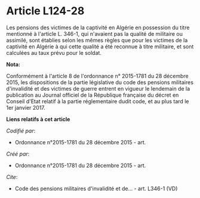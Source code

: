 # Article L124-28

Les pensions des victimes de la captivité en Algérie en possession du titre mentionné à l'article L. 346-1, qui n'avaient pas
la qualité de militaire ou assimilé, sont établies selon les mêmes règles que pour les victimes de la captivité en Algérie à
qui cette qualité a été reconnue à titre militaire, et sont calculées au taux prévu pour le soldat.

**Nota:**

Conformément à l'article 8 de l'ordonnance n° 2015-1781 du 28 décembre 2015, les dispositions de la partie législative du
code des pensions militaires d'invalidité et des victimes de guerre entrent en vigueur le lendemain de la publication au
Journal officiel de la République française du décret en Conseil d'Etat relatif à la partie réglementaire dudit code, et au
plus tard le 1er janvier 2017.

**Liens relatifs à cet article**

_Codifié par_:

  - Ordonnance n°2015-1781 du 28 décembre 2015 - art.

_Créé par_:

  - Ordonnance n°2015-1781 du 28 décembre 2015 - art.

_Cite_:

  - Code des pensions militaires d'invalidité et de... - art. L346-1 (VD)
